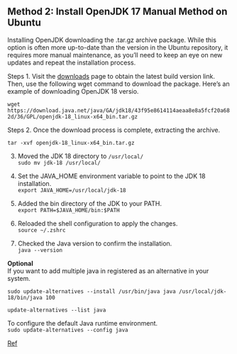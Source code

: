 


## Method 2: Install OpenJDK 17 Manual Method on Ubuntu

Installing OpenJDK downloading the .tar.gz archive package. While this option is often more up-to-date than the version in the Ubuntu repository, it requires more manual maintenance, as you’ll need to keep an eye on new updates and repeat the installation process.

Steps 1. Visit the [downloads](https://jdk.java.net/archive/) page to obtain the latest build version link. Then, use the following wget command to download the package. Here’s an example of downloading OpenJDK 18 versio.

`wget https://download.java.net/java/GA/jdk18/43f95e8614114aeaa8e8a5fcf20a682d/36/GPL/openjdk-18_linux-x64_bin.tar.gz`

Steps 2. Once the download process is complete, extracting the archive.

`tar -xvf openjdk-18_linux-x64_bin.tar.gz`

3. Moved the JDK 18 directory to `/usr/local/`\
`sudo mv jdk-18 /usr/local/`

4. Set the JAVA_HOME environment variable to point to the JDK 18 installation.\
`export JAVA_HOME=/usr/local/jdk-18`

5. Added the bin directory of the JDK to your PATH.\
`export PATH=$JAVA_HOME/bin:$PATH`

6. Reloaded the shell configuration to apply the changes.\
`source ~/.zshrc`

7. Checked the Java version to confirm the installation.\
`java --version`

**Optional**\
If you want to add multiple java in registered as an alternative in your system.

`sudo update-alternatives --install /usr/bin/java java /usr/local/jdk-18/bin/java 100`

`update-alternatives --list java`

To configure the default Java runtime environment.\
`sudo update-alternatives --config java`

[Ref](https://www.linuxcapable.com/how-to-install-openjdk-17-on-ubuntu-linux/)
